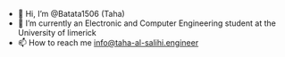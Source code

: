 - 👋 Hi, I’m @Batata1506 (Taha)
- 🌱 I’m currently an Electronic and Computer Engineering student at the University of limerick
- 📫 How to reach me info@taha-al-salihi.engineer 

<!---
Batata1506/Batata1506 is a ✨ special ✨ repository because its `README.md` (this file) appears on your GitHub profile.
You can click the Preview link to take a look at your changes.
--->
